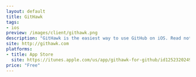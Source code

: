 ```yaml
---
layout: default
title: GitHawk
tags:
- ios
preview: /images/client/githawk.png
description: "GitHawk is the easiest way to use GitHub on iOS. Read notifications, reply to issues, merge pull requests and more."
site: http://githawk.com
platforms:
- title: App Store
  site: https://itunes.apple.com/us/app/githawk-for-github/id1252320249?ls=1&mt=8
price: "Free"
---
```


